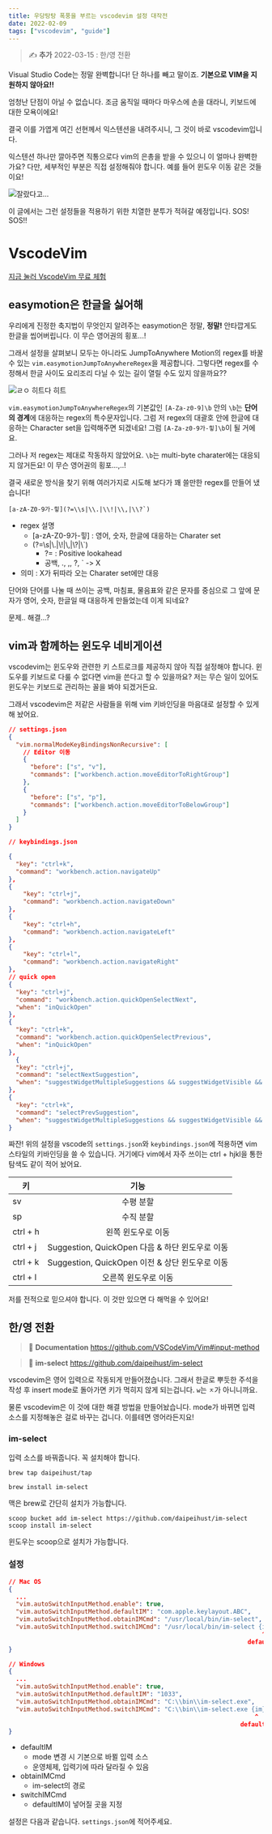 ```yaml
---
title: 우당탕탕 폭풍을 부르는 vscodevim 설정 대작전
date: 2022-02-09
tags: ["vscodevim", "guide"]
---
```


> ✍️ **추가** 2022-03-15 : 한/영 전환

Visual Studio Code는 정말 완벽합니다! 단 하나를 빼고 말이죠. **기본으로 VIM을 지원하지 않아요!!**

엄청난 단점이 아닐 수 없습니다. 조금 움직일 때마다 마우스에 손을 대라니, 키보드에 대한 모욕이에요!

결국 이를 가엽게 여긴 선현께서 익스텐션을 내려주시니, 그 것이 바로 vscodevim입니다.

익스텐션 하나만 깔아주면 직통으로다 vim의 은총을 받을 수 있으니 이 얼마나 완벽한가요? 다만, 세부적인 부분은 직접 설정해줘야 합니다.
예를 들어 윈도우 이동 같은 것들이요!

![잘랐다고...](2022-02-09-19-12-45.png)

이 글에서는 그런 설정들을 적용하기 위한 치열한 분투가 적혀갈 예정입니다. SOS! SOS!!

# VscodeVim

[지금 눌러 VscodeVim 무료 체험](https://github.com/VSCodeVim/Vim)

## easymotion은 한글을 싫어해

우리에게 진정한 축지법이 무엇인지 알려주는 easymotion은 정말, **정말!** 안타깝게도 한글을 씹어버립니다. 이 무슨 영어권의 횡포...!

그래서 설정을 살펴보니 모두는 아니라도 JumpToAnywhere Motion의 regex를 바꿀 수 있는 `vim.easymotionJumpToAnywhereRegex`을
제공합니다. 그렇다면 regex를 수정해서 한글 사이도 요리조리 다닐 수 있는 길이 열릴 수도 있지 않을까요??

![ㄹㅇ 히트다 히트](2022-02-09-19-23-05.png)

`vim.easymotionJumpToAnywhereRegex`의 기본값인 `[A-Za-z0-9]\b` 안의 `\b`는 **단어의 경계**에 대응하는 regex의 특수문자입니다.
그럼 저 regex의 대괄호 안에 한글에 대응하는 Character set을 입력해주면 되겠네요! 그럼 `[A-Za-z0-9가-힣]\b`이 될 거에요.

그러나 저 regex는 제대로 작동하지 않았어요. `\b`는 multi-byte charater에는 대응되지 않거든요! 이 무슨 영어권의 횡포...,..!

결국 새로운 방식을 찾기 위해 여러가지로 시도해 보다가 꽤 쓸만한 regex를 만들어 냈습니다!

```plain
[a-zA-Z0-9가-힣](?=\\s|\\.|\\!|\\,|\\?`)
```

- regex 설명
  - [a-zA-Z0-9가-힣] : 영어, 숫자, 한글에 대응하는 Charater set
  - (?=\\s|\\.|\\!|\\,|\\?|\\`)
    - ?= : Positive lookahead
    - 공백, ., ,, ?, ` -> X
- 의미 : X가 뒤따라 오는 Charater set에만 대응

단어와 단어를 나눌 때 쓰이는 공백, 마침표, 물음표와 같은 문자를 중심으로 그 앞에 문자가 영어, 숫자, 한글일 때 대응하게
만들었는데 이게 되네요?

문제.. 해결...?

## vim과 함께하는 윈도우 네비게이션

vscodevim는 윈도우와 관련한 키 스트로크를 제공하지 않아 직접 설정해야 합니다.
윈도우를 키보드로 다룰 수 없다면 vim을 쓴다고 할 수 있을까요? 저는 무슨 일이 있어도 윈도우는 키보드로 관리하는 꼴을 봐야 되겠거든요.

그래서 vscodevim은 저같은 사람들을 위해 vim 키바인딩을 마음대로 설정할 수 있게 해 놨어요.

```json
// settings.json
{
  "vim.normalModeKeyBindingsNonRecursive": [
    // Editor 이동
    {
      "before": ["s", "v"],
      "commands": ["workbench.action.moveEditorToRightGroup"]
    },
    {
      "before": ["s", "p"],
      "commands": ["workbench.action.moveEditorToBelowGroup"]
    }
  ]
}
```

```json
// keybindings.json

{
  "key": "ctrl+k",
  "command": "workbench.action.navigateUp"
},
{
    "key": "ctrl+j",
    "command": "workbench.action.navigateDown"
},
{
    "key": "ctrl+h",
    "command": "workbench.action.navigateLeft"
},
{
    "key": "ctrl+l",
    "command": "workbench.action.navigateRight"
},
// quick open
{
  "key": "ctrl+j",
  "command": "workbench.action.quickOpenSelectNext",
  "when": "inQuickOpen"
},
{
  "key": "ctrl+k",
  "command": "workbench.action.quickOpenSelectPrevious",
  "when": "inQuickOpen"
},
  {
  "key": "ctrl+j",
  "command": "selectNextSuggestion",
  "when": "suggestWidgetMultipleSuggestions && suggestWidgetVisible && textInputFocus"
},
{
  "key": "ctrl+k",
  "command": "selectPrevSuggestion",
  "when": "suggestWidgetMultipleSuggestions && suggestWidgetVisible && textInputFocus"
}
```

짜잔! 위의 설정을 vscode의 `settings.json`와 `keybindings.json`에 적용하면 vim 스타일의 키바인딩을 쓸 수 있습니다.
거기에다 vim에서 자주 쓰이는 ctrl + hjkl을 통한 탐색도 같이 적어 놨어요.

| 키       |                      기능                       |
| -------- | :---------------------------------------------: |
| sv       |                    수평 분할                    |
| sp       |                    수직 분할                    |
| ctrl + h |               왼쪽 윈도우로 이동                |
| ctrl + j | Suggestion, QuickOpen 다음 & 하단 윈도우로 이동 |
| ctrl + k | Suggestion, QuickOpen 이전 & 상단 윈도우로 이동 |
| ctrl + l |              오른쪽 윈도우로 이동               |

저를 전적으로 믿으셔야 합니다. 이 것만 있으면 다 해먹을 수 있어요!

## 한/영 전환

> 🔭 **Documentation** https://github.com/VSCodeVim/Vim#input-method

> 🔭 **im-select** https://github.com/daipeihust/im-select

vscodevim은 영어 입력으로 작동되게 만들어졌습니다. 그래서 한글로 뿌듯한 주석을 작성 후 insert mode로 돌아가면 키가 먹히지 않게 되는겁니다.
`w`는 `ㅈ`가 아니니까요.

물론 vscodevim은 이 것에 대한 해결 방법을 만들어놨습니다. mode가 바뀌면 입력 소스를 지정해놓은 걸로 바꾸는 겁니다. 이를테면 영어라든지요!

### im-select

입력 소스를 바꿔줍니다. 꼭 설치해야 합니다.

```shell
brew tap daipeihust/tap

brew install im-select
```

맥은 brew로 간단히 설치가 가능합니다.

```shell
scoop bucket add im-select https://github.com/daipeihust/im-select
scoop install im-select
```

윈도우는 scoop으로 설치가 가능합니다.

### 설정

```json
// Mac OS
{
  ...
  "vim.autoSwitchInputMethod.enable": true,
  "vim.autoSwitchInputMethod.defaultIM": "com.apple.keylayout.ABC",
  "vim.autoSwitchInputMethod.obtainIMCmd": "/usr/local/bin/im-select",
  "vim.autoSwitchInputMethod.switchIMCmd": "/usr/local/bin/im-select {im}",
                                                                      ^
                                                                  defaultIM
}
```

```json
// Windows
{
  ...
  "vim.autoSwitchInputMethod.enable": true,
  "vim.autoSwitchInputMethod.defaultIM": "1033",
  "vim.autoSwitchInputMethod.obtainIMCmd": "C:\\bin\\im-select.exe",
  "vim.autoSwitchInputMethod.switchIMCmd": "C:\\bin\\im-select.exe {im}"
                                                                    ^
                                                                defaultIM
}
```

- defaultIM
  - mode 변경 시 기본으로 바뀔 입력 소스
  - 운영체제, 입력기에 따라 달라질 수 있음
- obtainIMCmd
  - im-select의 경로
- switchIMCmd
  - defaultIM이 넣어질 곳을 지정

설정은 다음과 같습니다. `settings.json`에 적어주세요.
